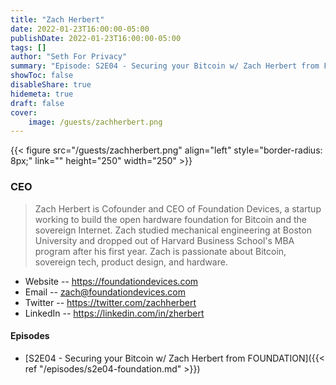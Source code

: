 ```yaml
---
title: "Zach Herbert"
date: 2022-01-23T16:00:00-05:00
publishDate: 2022-01-23T16:00:00-05:00
tags: []
author: "Seth For Privacy"
summary: "Episode: S2E04 - Securing your Bitcoin w/ Zach Herbert from FOUNDATION"
showToc: false
disableShare: true
hidemeta: true
draft: false
cover:
    image: /guests/zachherbert.png
---
```


{{< figure src="/guests/zachherbert.png" align="left" style="border-radius: 8px;" link="" height="250" width="250" >}}

### CEO

> Zach Herbert is Cofounder and CEO of Foundation Devices, a startup working to build the open hardware foundation for Bitcoin and the sovereign Internet.
> Zach studied mechanical engineering at Boston University and dropped out of Harvard Business School's MBA program after his first year.
> Zach is passionate about Bitcoin, sovereign tech, product design, and hardware.

- Website -- https://foundationdevices.com
- Email -- [zach@foundationdevices.com](mailto:zach@foundationdevices.com)
- Twitter -- https://twitter.com/zachherbert
- LinkedIn -- https://linkedin.com/in/zherbert

#### Episodes

- [S2E04 - Securing your Bitcoin w/ Zach Herbert from FOUNDATION]({{< ref "/episodes/s2e04-foundation.md" >}})
